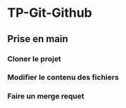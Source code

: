 # TP-Git-Github

## Prise en main

### Cloner le projet

### Modifier le contenu des fichiers

### Faire un merge requet